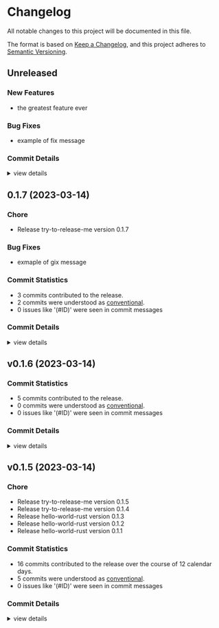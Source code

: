 # Changelog

All notable changes to this project will be documented in this file.

The format is based on [Keep a Changelog](https://keepachangelog.com/en/1.0.0/),
and this project adheres to [Semantic Versioning](https://semver.org/spec/v2.0.0.html).

## Unreleased

### New Features

 - <csr-id-9459a4d036addff939e920b540121e40272903d5/> the greatest feature ever

### Bug Fixes

 - <csr-id-f2982e5dc0fe5f225c46964cef137b0ad887bb1b/> example of fix message


### Commit Details

<csr-read-only-do-not-edit/>

<details><summary>view details</summary>

 * **Uncategorized**
    - The greatest feature ever ([`9459a4d`](https://github.com/tanyagalkina/coverall/commit/9459a4d036addff939e920b540121e40272903d5))
    - Example of fix message ([`f2982e5`](https://github.com/tanyagalkina/coverall/commit/f2982e5dc0fe5f225c46964cef137b0ad887bb1b))
</details>

## 0.1.7 (2023-03-14)

<csr-id-ad9224079d42615c1e04472035be8f34a80462cf/>

### Chore

 - <csr-id-ad9224079d42615c1e04472035be8f34a80462cf/> Release try-to-release-me version 0.1.7

### Bug Fixes

 - <csr-id-bcd582ed66b6a9f74b7f0811ba632017215bba7c/> exmaple of gix message

### Commit Statistics

<csr-read-only-do-not-edit/>

 - 3 commits contributed to the release.
 - 2 commits were understood as [conventional](https://www.conventionalcommits.org).
 - 0 issues like '(#ID)' were seen in commit messages

### Commit Details

<csr-read-only-do-not-edit/>

<details><summary>view details</summary>

 * **Uncategorized**
    - Release try-to-release-me version 0.1.7 ([`ad92240`](https://github.com/tanyagalkina/coverall/commit/ad9224079d42615c1e04472035be8f34a80462cf))
    - Exmaple of gix message ([`bcd582e`](https://github.com/tanyagalkina/coverall/commit/bcd582ed66b6a9f74b7f0811ba632017215bba7c))
    - Current vertion in manifest file is 0.1.6 ([`167c9d1`](https://github.com/tanyagalkina/coverall/commit/167c9d10f77fd0c8c6c48709040221e60374bf70))
</details>

## v0.1.6 (2023-03-14)

### Commit Statistics

<csr-read-only-do-not-edit/>

 - 5 commits contributed to the release.
 - 0 commits were understood as [conventional](https://www.conventionalcommits.org).
 - 0 issues like '(#ID)' were seen in commit messages

### Commit Details

<csr-read-only-do-not-edit/>

<details><summary>view details</summary>

 * **Uncategorized**
    - Adjusting changelogs prior to release of try-to-release-me v0.1.6 ([`2b272a8`](https://github.com/tanyagalkina/coverall/commit/2b272a81833f4d55cbb04fe6a61ae28b57a834fe))
    - Add changelog ([`225e81f`](https://github.com/tanyagalkina/coverall/commit/225e81fb3f9bd17673f82462aa7d4718dac918eb))
    - Comment ([`3fa56a1`](https://github.com/tanyagalkina/coverall/commit/3fa56a13350ea90fa7040d9976775a603b1891be))
    - Adjusting changelogs prior to release of try-to-release-me v0.1.6 ([`f00fa98`](https://github.com/tanyagalkina/coverall/commit/f00fa9895741e447f9db241e04880f1a3761e031))
    - Comment ([`249a054`](https://github.com/tanyagalkina/coverall/commit/249a054a40488864bf31d7832c47417afad53b69))
</details>

## v0.1.5 (2023-03-14)

<csr-id-6a1ddcc65f5c2793ce8e7f57b9f7d0458e2a2639/>
<csr-id-3229f7fa24b004893fc3a67a14a477c1933b066c/>
<csr-id-59980babf6cc4fb65bc0ec4c6a86fea1275f83a0/>
<csr-id-2064f29a71e263775a4f5a3833dbba24db925c5d/>
<csr-id-4c4050fd81b23503b8caba964d5203145a67d066/>

### Chore

 - <csr-id-6a1ddcc65f5c2793ce8e7f57b9f7d0458e2a2639/> Release try-to-release-me version 0.1.5
 - <csr-id-3229f7fa24b004893fc3a67a14a477c1933b066c/> Release try-to-release-me version 0.1.4
 - <csr-id-59980babf6cc4fb65bc0ec4c6a86fea1275f83a0/> Release hello-world-rust version 0.1.3
 - <csr-id-2064f29a71e263775a4f5a3833dbba24db925c5d/> Release hello-world-rust version 0.1.2
 - <csr-id-4c4050fd81b23503b8caba964d5203145a67d066/> Release hello-world-rust version 0.1.1

### Commit Statistics

<csr-read-only-do-not-edit/>

 - 16 commits contributed to the release over the course of 12 calendar days.
 - 5 commits were understood as [conventional](https://www.conventionalcommits.org).
 - 0 issues like '(#ID)' were seen in commit messages

### Commit Details

<csr-read-only-do-not-edit/>

<details><summary>view details</summary>

 * **Uncategorized**
    - Add comment to the test ([`2af60a3`](https://github.com/tanyagalkina/coverall/commit/2af60a384d786376f9cbf0695e08f766d0c4072d))
    - Release try-to-release-me version 0.1.5 ([`6a1ddcc`](https://github.com/tanyagalkina/coverall/commit/6a1ddcc65f5c2793ce8e7f57b9f7d0458e2a2639))
    - License ([`8e30754`](https://github.com/tanyagalkina/coverall/commit/8e307548f2857f8119abfe639c7966c3b0157834))
    - Release try-to-release-me version 0.1.4 ([`3229f7f`](https://github.com/tanyagalkina/coverall/commit/3229f7fa24b004893fc3a67a14a477c1933b066c))
    - Renamed try crate ([`179037a`](https://github.com/tanyagalkina/coverall/commit/179037a451e0afe7bef5d38f3c01ef267c8842b5))
    - Release hello-world-rust version 0.1.3 ([`59980ba`](https://github.com/tanyagalkina/coverall/commit/59980babf6cc4fb65bc0ec4c6a86fea1275f83a0))
    - Cargo manifest ([`3a7d063`](https://github.com/tanyagalkina/coverall/commit/3a7d063471e3a55ee2a5e8a198e226ab8ca19183))
    - Release hello-world-rust version 0.1.2 ([`2064f29`](https://github.com/tanyagalkina/coverall/commit/2064f29a71e263775a4f5a3833dbba24db925c5d))
    - Release hello-world-rust version 0.1.1 ([`4c4050f`](https://github.com/tanyagalkina/coverall/commit/4c4050fd81b23503b8caba964d5203145a67d066))
    - Cargo manifest ([`5778f58`](https://github.com/tanyagalkina/coverall/commit/5778f58ac81f06e24675ba7f49779197e50a1789))
    - Cargo manifest ([`3fb91fb`](https://github.com/tanyagalkina/coverall/commit/3fb91fb02b5e92e9837e72898813369f4b913d75))
    - License ([`374d15c`](https://github.com/tanyagalkina/coverall/commit/374d15c011684223fc2a88ef6ea64da518ca22e0))
    - Description ([`eac93ca`](https://github.com/tanyagalkina/coverall/commit/eac93ca1d58680b9c162a2973f151997f643625a))
    - Cargo file ([`205e2c5`](https://github.com/tanyagalkina/coverall/commit/205e2c5c921aca4dd869f0375dab1e5e3a37ea77))
    - Gitignore ([`cab411e`](https://github.com/tanyagalkina/coverall/commit/cab411ebfa1d2020c511b0030b0fca62c194ce6e))
    - [INIT] ([`c6b5724`](https://github.com/tanyagalkina/coverall/commit/c6b572405805bf2ed85bf21281fc0b23ee3f5d1e))
</details>

